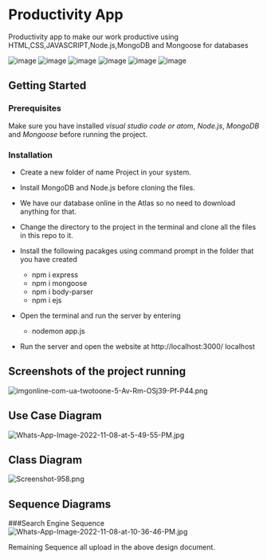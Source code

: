# Productivity App
Productivity app to make our work productive using HTML,CSS,JAVASCRIPT,Node.js,MongoDB and Mongoose for databases

![image](https://img.shields.io/badge/HTML5-E34F26?style=for-the-badge&logo=html5&logoColor=white)
![image](https://img.shields.io/badge/CSS3-1572B6?style=for-the-badge&logo=css3&logoColor=white)
![image](https://img.shields.io/badge/JavaScript-323330?style=for-the-badge&logo=javascript&logoColor=F7DF1E)
![image](https://img.shields.io/badge/Node.js-43853D?style=for-the-badge&logo=node.js&logoColor=white)
![image](https://img.shields.io/badge/MongoDB-4EA94B?style=for-the-badge&logo=mongodb&logoColor=white)
![image](https://img.shields.io/badge/Express.js-404D59?style=for-the-badge)

## Getting Started
### Prerequisites

Make sure you have installed *visual studio code or atom*, *Node.js*, *MongoDB* and  *Mongoose* before running the project.

### Installation

* Create a new folder of name Project in your system.
* Install MongoDB and Node.js before cloning the files.
* We have our database online in the Atlas so no need to download anything for that.
* Change the directory to the project in the terminal and clone all the files in this repo to it.
   
* Install the following pacakges using command prompt in the folder that you have created
   
   * npm i express
   * npm i mongoose
   * npm i body-parser
   * npm i ejs

* Open the terminal and run the server by entering

   * nodemon app.js
   
* Run the server and open the website at http://localhost:3000/ localhost

## Screenshots of the project running
![imgonline-com-ua-twotoone-5-Av-Rm-OSj39-Pf-P44.png](https://i.postimg.cc/g00LwB9F/imgonline-com-ua-twotoone-5-Av-Rm-OSj39-Pf-P44.png)

## Use Case Diagram
![Whats-App-Image-2022-11-08-at-5-49-55-PM.jpg](https://i.postimg.cc/nrZk4YTV/Whats-App-Image-2022-11-08-at-5-49-55-PM.jpg)

## Class Diagram
![Screenshot-958.png](https://i.postimg.cc/bN84z1xR/Screenshot-958.png)

## Sequence Diagrams

###Search Engine Sequence
![Whats-App-Image-2022-11-08-at-10-36-46-PM.jpg](https://i.postimg.cc/05BRLJwQ/Whats-App-Image-2022-11-08-at-10-36-46-PM.jpg)

Remaining Sequence all upload in the above design document.
